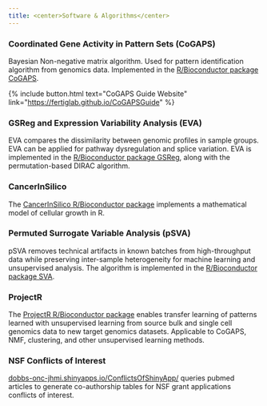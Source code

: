 ```yaml
---
title: <center>Software & Algorithms</center>
---
```


### Coordinated Gene Activity in Pattern Sets (CoGAPS)

Bayesian Non-negative matrix algorithm. Used for pattern identification algorithm from genomics data. Implemented in the <a href="https://www.bioconductor.org/packages/release/bioc/html/CoGAPS.html" target="_blank">R/Bioconductor package CoGAPS</a>.

{% include button.html text="CoGAPS Guide Website" link="https://fertiglab.github.io/CoGAPSGuide" %}

### GSReg and Expression Variability Analysis (EVA)

EVA compares the dissimilarity between genomic profiles in sample groups. EVA can be applied for pathway dysregulation and splice variation. EVA is implemented in the <a href="https://www.bioconductor.org/packages/release/bioc/html/GSReg.html" target="_blank">R/Bioconductor package GSReg</a>, along with the permutation-based DIRAC algorithm.

### CancerInSilico

The <a href="https://bioconductor.org/packages/release/bioc/html/CancerInSilico.html" target="_blank">CancerInSilico R/Bioconductor package</a> implements a mathematical model of cellular growth in R.

### Permuted Surrogate Variable Analysis (pSVA)

pSVA removes technical artifacts in known batches from high-throughput data while preserving inter-sample heterogeneity for machine learning and unsupervised analysis. The algorithm is implemented in the <a href="https://bioconductor.org/packages/release/bioc/html/sva.html" target="_blank">R/Bioconductor package SVA</a>. 

### ProjectR

The <a href="https://www.bioconductor.org/packages/devel/bioc/html/projectR.html" target="_blank">ProjectR R/Bioconductor package</a> enables transfer learning of patterns learned with unsupervised learning from source bulk and single cell genomics data to new target genomics datasets. Applicable to CoGAPS, NMF, clustering, and other unsupervised learning methods.

### NSF Conflicts of Interest

<a href="https://dobbs-onc-jhmi.shinyapps.io/ConflictsOfShinyApp/" target="_blank">dobbs-onc-jhmi.shinyapps.io/ConflictsOfShinyApp/</a> queries pubmed articles to generate co-authorship tables for NSF grant applications conflicts of interest.
